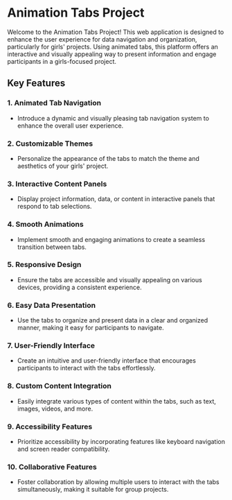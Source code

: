 # Animation Tabs Project

Welcome to the Animation Tabs Project! This web application is designed to enhance the user experience for data navigation and organization, particularly for girls' projects. Using animated tabs, this platform offers an interactive and visually appealing way to present information and engage participants in a girls-focused project.

## Key Features

### 1. **Animated Tab Navigation**
   - Introduce a dynamic and visually pleasing tab navigation system to enhance the overall user experience.

### 2. **Customizable Themes**
   - Personalize the appearance of the tabs to match the theme and aesthetics of your girls' project.

### 3. **Interactive Content Panels**
   - Display project information, data, or content in interactive panels that respond to tab selections.

### 4. **Smooth Animations**
   - Implement smooth and engaging animations to create a seamless transition between tabs.

### 5. **Responsive Design**
   - Ensure the tabs are accessible and visually appealing on various devices, providing a consistent experience.

### 6. **Easy Data Presentation**
   - Use the tabs to organize and present data in a clear and organized manner, making it easy for participants to navigate.

### 7. **User-Friendly Interface**
   - Create an intuitive and user-friendly interface that encourages participants to interact with the tabs effortlessly.

### 8. **Custom Content Integration**
   - Easily integrate various types of content within the tabs, such as text, images, videos, and more.

### 9. **Accessibility Features**
   - Prioritize accessibility by incorporating features like keyboard navigation and screen reader compatibility.

### 10. **Collaborative Features**
   - Foster collaboration by allowing multiple users to interact with the tabs simultaneously, making it suitable for group projects.

#
